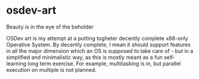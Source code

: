 # osdev-art
Beauty is in the eye of the beholder

OSDev art is my attempt at a putting togheter decently complete x86-only Operative System. By decently complete,  I mean it should  support features in all the major dimension which an OS is supposed to take care of - but in a simplified and minimalistic way, as this is mostly meant as a fun self-learning long term exercise. For example, multitasking is in, but parallel execution on multiple is not planned.

